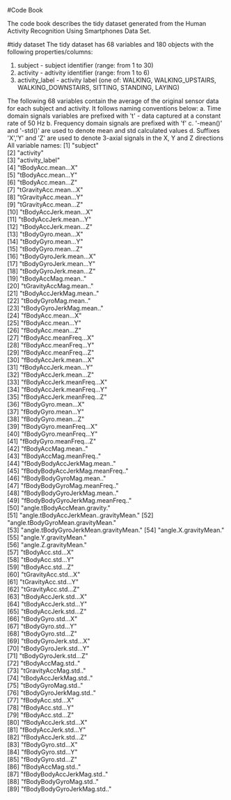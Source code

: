 #Code Book

The code book describes the tidy dataset generated from the Human Activity Recognition Using Smartphones Data Set.

#tidy dataset
The tidy dataset has 68 variables and 180 objects with the following properties/columns:

1.	subject - subject identifier (range: from 1 to 30)
2.	activity - adtivity identifier (range: from 1 to 6)
3.	activity_label - activity label (one of: WALKING, WALKING_UPSTAIRS, WALKING_DOWNSTAIRS, SITTING, STANDING, LAYING)

The following 68 variables contain the average of the original sensor data for each subject and activity. 
It follows naming conventions below:
a. Time domain signals variables are prefixed with 't' - data captured at a constant rate of 50 Hz
b. Frequency domain signals are prefixed with 'f'
c.	'-mean()' and '-std()' are used to denote mean and std calculated values
d.	Suffixes 'X','Y' and 'Z' are used to denote 3-axial signals in the X, Y and Z directions
All variable names:
 [1] "subject"                             
 [2] "activity"                            
 [3] "activity_label"                      
 [4] "tBodyAcc.mean...X"                   
 [5] "tBodyAcc.mean...Y"                   
 [6] "tBodyAcc.mean...Z"                   
 [7] "tGravityAcc.mean...X"                
 [8] "tGravityAcc.mean...Y"                
 [9] "tGravityAcc.mean...Z"                
[10] "tBodyAccJerk.mean...X"               
[11] "tBodyAccJerk.mean...Y"               
[12] "tBodyAccJerk.mean...Z"               
[13] "tBodyGyro.mean...X"                  
[14] "tBodyGyro.mean...Y"                  
[15] "tBodyGyro.mean...Z"                  
[16] "tBodyGyroJerk.mean...X"              
[17] "tBodyGyroJerk.mean...Y"              
[18] "tBodyGyroJerk.mean...Z"              
[19] "tBodyAccMag.mean.."                  
[20] "tGravityAccMag.mean.."               
[21] "tBodyAccJerkMag.mean.."              
[22] "tBodyGyroMag.mean.."                 
[23] "tBodyGyroJerkMag.mean.."             
[24] "fBodyAcc.mean...X"                   
[25] "fBodyAcc.mean...Y"                   
[26] "fBodyAcc.mean...Z"                   
[27] "fBodyAcc.meanFreq...X"               
[28] "fBodyAcc.meanFreq...Y"               
[29] "fBodyAcc.meanFreq...Z"               
[30] "fBodyAccJerk.mean...X"               
[31] "fBodyAccJerk.mean...Y"               
[32] "fBodyAccJerk.mean...Z"               
[33] "fBodyAccJerk.meanFreq...X"           
[34] "fBodyAccJerk.meanFreq...Y"           
[35] "fBodyAccJerk.meanFreq...Z"           
[36] "fBodyGyro.mean...X"                  
[37] "fBodyGyro.mean...Y"                  
[38] "fBodyGyro.mean...Z"                  
[39] "fBodyGyro.meanFreq...X"              
[40] "fBodyGyro.meanFreq...Y"              
[41] "fBodyGyro.meanFreq...Z"              
[42] "fBodyAccMag.mean.."                  
[43] "fBodyAccMag.meanFreq.."              
[44] "fBodyBodyAccJerkMag.mean.."          
[45] "fBodyBodyAccJerkMag.meanFreq.."      
[46] "fBodyBodyGyroMag.mean.."             
[47] "fBodyBodyGyroMag.meanFreq.."         
[48] "fBodyBodyGyroJerkMag.mean.."         
[49] "fBodyBodyGyroJerkMag.meanFreq.."     
[50] "angle.tBodyAccMean.gravity."         
[51] "angle.tBodyAccJerkMean..gravityMean."
[52] "angle.tBodyGyroMean.gravityMean."    
[53] "angle.tBodyGyroJerkMean.gravityMean."
[54] "angle.X.gravityMean."                
[55] "angle.Y.gravityMean."                
[56] "angle.Z.gravityMean."                
[57] "tBodyAcc.std...X"                    
[58] "tBodyAcc.std...Y"                    
[59] "tBodyAcc.std...Z"                    
[60] "tGravityAcc.std...X"                 
[61] "tGravityAcc.std...Y"                 
[62] "tGravityAcc.std...Z"                 
[63] "tBodyAccJerk.std...X"                
[64] "tBodyAccJerk.std...Y"                
[65] "tBodyAccJerk.std...Z"                
[66] "tBodyGyro.std...X"                   
[67] "tBodyGyro.std...Y"                   
[68] "tBodyGyro.std...Z"                   
[69] "tBodyGyroJerk.std...X"               
[70] "tBodyGyroJerk.std...Y"               
[71] "tBodyGyroJerk.std...Z"               
[72] "tBodyAccMag.std.."                   
[73] "tGravityAccMag.std.."                
[74] "tBodyAccJerkMag.std.."               
[75] "tBodyGyroMag.std.."                  
[76] "tBodyGyroJerkMag.std.."              
[77] "fBodyAcc.std...X"                    
[78] "fBodyAcc.std...Y"                    
[79] "fBodyAcc.std...Z"                    
[80] "fBodyAccJerk.std...X"                
[81] "fBodyAccJerk.std...Y"                
[82] "fBodyAccJerk.std...Z"                
[83] "fBodyGyro.std...X"                   
[84] "fBodyGyro.std...Y"                   
[85] "fBodyGyro.std...Z"                   
[86] "fBodyAccMag.std.."                   
[87] "fBodyBodyAccJerkMag.std.."           
[88] "fBodyBodyGyroMag.std.."              
[89] "fBodyBodyGyroJerkMag.std.."    



